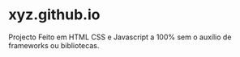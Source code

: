 # xyz.github.io

Projecto Feito em HTML CSS e Javascript a 100% sem o auxílio de frameworks ou bibliotecas.
